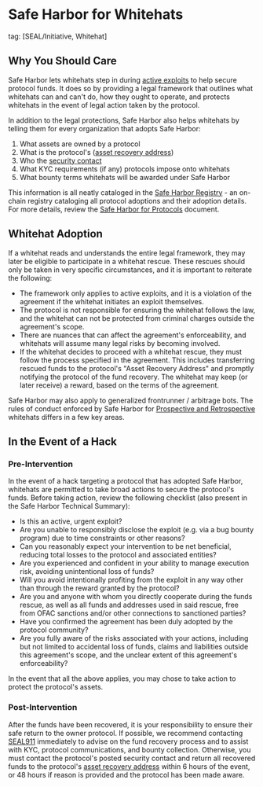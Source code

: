 # Safe Harbor for Whitehats

tag: [SEAL/Initiative, Whitehat]

## Why You Should Care

Safe Harbor lets whitehats step in during [active exploits](./key-terms.md#active-exploit) to help secure protocol funds. It does so by providing a legal framework that outlines what whitehats can and can't do, how they ought to operate, and protects whitehats in the event of legal action taken by the protocol.

In addition to the legal protections, Safe Harbor also helps whitehats by telling them for every organization that adopts Safe Harbor:

1. What assets are owned by a protocol
2. What is the protocol's ([asset recovery address](./key-terms.md#asset-recovery-address))
3. Who the [security contact](../security-contact)
4. What KYC requirements (if any) protocols impose onto whitehats
5. What bounty terms whitehats will be awarded under Safe Harbor

This information is all neatly cataloged in the [Safe Harbor Registry](./key-terms.md#safe-harbor-registry) - an on-chain registry cataloging all protocol adoptions and their adoption details. For more details, review the [Safe Harbor for Protocols](./protocol) document.

## Whitehat Adoption

If a whitehat reads and understands the entire legal framework, they may later be eligible to participate in a whitehat rescue. These rescues should only be taken in very specific circumstances, and it is important to reiterate the following:

-   The framework only applies to active exploits, and it is a violation of the agreement if the whitehat initiates an exploit themselves.
-   The protocol is not responsible for ensuring the whitehat follows the law, and the whitehat can not be protected from criminal charges outside the agreement's scope.
-   There are nuances that can affect the agreement's enforceability, and whitehats will assume many legal risks by becoming involved.
-   If the whitehat decides to proceed with a whitehat rescue, they must follow the process specified in the agreement. This includes transferring rescued funds to the protocol's "Asset Recovery Address" and promptly notifying the protocol of the fund recovery. The whitehat may keep (or later receive) a reward, based on the terms of the agreement.

Safe Harbor may also apply to generalized frontrunner / arbitrage bots. The rules of conduct enforced by Safe Harbor for [Prospective and Retrospective](./key-terms.md#prospective--retrospective-whitehats) whitehats differs in a few key areas.

## In the Event of a Hack

### Pre-Intervention

In the event of a hack targeting a protocol that has adopted Safe Harbor, whitehats are permitted to take broad actions to secure the protocol's funds. Before taking action, review the following checklist (also present in the Safe Harbor Technical Summary):

-   Is this an active, urgent exploit?
-   Are you unable to responsibly disclose the exploit (e.g. via a bug bounty program) due to time constraints or other reasons?
-   Can you reasonably expect your intervention to be net beneficial, reducing total losses to the protocol and associated entities?
-   Are you experienced and confident in your ability to manage execution risk, avoiding unintentional loss of funds?
-   Will you avoid intentionally profiting from the exploit in any way other than through the reward granted by the protocol?
-   Are you and anyone with whom you directly cooperate during the funds rescue, as well as all funds and addresses used in said rescue, free from OFAC sanctions and/or other connections to sanctioned parties?
-   Have you confirmed the agreement has been duly adopted by the protocol community?
-   Are you fully aware of the risks associated with your actions, including but not limited to accidental loss of funds, claims and liabilities outside this agreement's scope, and the unclear extent of this agreement's enforceability?

In the event that all the above applies, you may chose to take action to protect the protocol's assets.

### Post-Intervention

After the funds have been recovered, it is your responsibility to ensure their safe return to the owner protocol. If possible, we recommend contacting [SEAL911](./seal-911) immediately to advise on the fund recovery process and to assist with KYC, protocol communications, and bounty collection. Otherwise, you must contact the protocol's posted security contact and return all recovered funds to the protocol's [asset recovery address](./key-terms.md#asset-recovery-address) within 6 hours of the event, or 48 hours if reason is provided and the protocol has been made aware.
